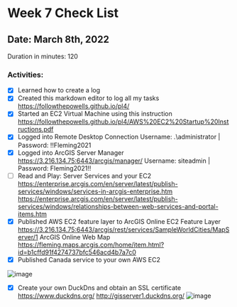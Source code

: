# Week 7 Check List
<h2>Date: March 8th, 2022</h2>
Duration in minutes: 120<br>
<h3>Activities:</h3>


- [X] Learned how to create a log
- [X] Created this markdown editor to log all my tasks https://followthepowells.github.io/pl4/
- [X] Started an EC2 Virtual Machine using this instruction https://followthepowells.github.io/pl4/AWS%20EC2%20Startup%20Instructions.pdf
- [X] Logged into Remote Desktop Connection Username: .\administrator | Password: !!Fleming2021
- [X] Logged into ArcGIS Server Manager https://3.216.134.75:6443/arcgis/manager/ Username: siteadmin | Password: Fleming2021!!
- [ ] Read and Play: Server Services and your EC2
      https://enterprise.arcgis.com/en/server/latest/publish-services/windows/services-in-arcgis-enterprise.htm <br>
      https://enterprise.arcgis.com/en/server/latest/publish-services/windows/relationships-between-web-services-and-portal-items.htm
- [X] Published AWS EC2 feature layer to ArcGIS Online 
      EC2 Feature Layer https://3.216.134.75:6443/arcgis/rest/services/SampleWorldCities/MapServer/1
      ArcGIS Online Web Map https://fleming.maps.arcgis.com/home/item.html?id=b1cffd91f4274737bfc546acd4b7a7c0
- [X] Published Canada service to your own AWS EC2

![image](https://user-images.githubusercontent.com/91283924/157273896-0b7b8136-c93a-4d83-bbd7-ee38ebb6575d.png)


- [X] Create your own DuckDns and obtain an SSL certificate https://www.duckdns.org/ 
      http://gisserver1.duckdns.org/
![image](https://user-images.githubusercontent.com/91283924/157281188-63577f49-0715-4c0f-9630-aef84f2a93af.png)

